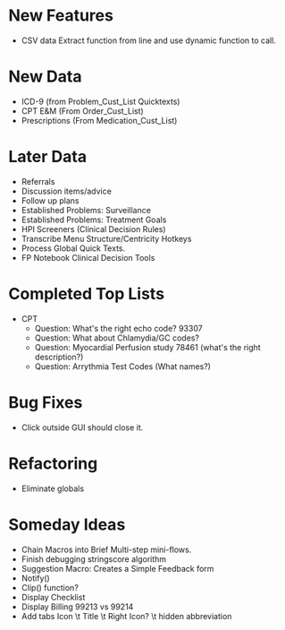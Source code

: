 New Features
============

* CSV data Extract function from line and use dynamic function to call.

New Data
========

* ICD-9 (from Problem_Cust_List Quicktexts)
* CPT E&M (From Order_Cust_List)
* Prescriptions (From Medication_Cust_List)

Later Data
========

* Referrals
* Discussion items/advice
* Follow up plans
* Established Problems: Surveillance
* Established Problems: Treatment Goals
* HPI Screeners (Clinical Decision Rules)
* Transcribe Menu Structure/Centricity Hotkeys
* Process Global Quick Texts.
* FP Notebook Clinical Decision Tools

Completed Top Lists
===========
* CPT
	* Question: What's the right echo code? 93307
	* Question: What about Chlamydia/GC codes?
	* Question: Myocardial Perfusion study 78461 (what's the right description?)
	* Question: Arrythmia Test Codes (What names?)

Bug Fixes
=========

* Click outside GUI should close it.

Refactoring
===========

* Eliminate globals

Someday Ideas
=============

* Chain Macros into Brief Multi-step mini-flows.
* Finish debugging stringscore algorithm
* Suggestion Macro: Creates a Simple Feedback form
* Notify()
* Clip() function?
* Display Checklist
* Display Billing 99213 vs 99214
* Add tabs Icon \t Title \t Right Icon? \t hidden abbreviation
